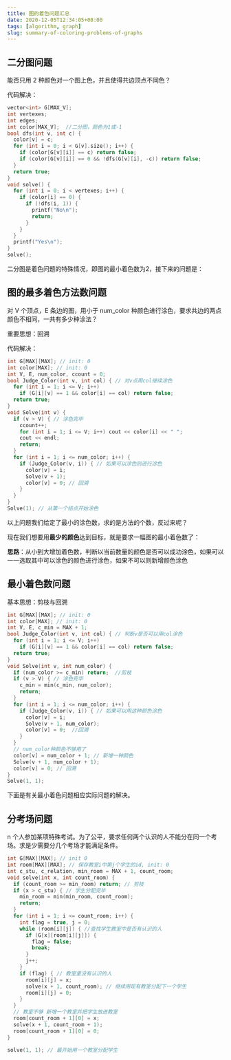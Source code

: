 ```yaml
---
title: 图的着色问题汇总
date: 2020-12-05T12:34:05+08:00
tags: [algorithm, graph]
slug: summary-of-coloring-problems-of-graphs
---
```


## 二分图问题

能否只用 2 种颜色对一个图上色，并且使得共边顶点不同色？

代码解决：

```c
vector<int> G[MAX_V];
int vertexes;
int edges;
int color[MAX_V];  //二分图，颜色为1或-1
bool dfs(int v, int c) {
  color[v] = c;
  for (int i = 0; i < G[v].size(); i++) {
    if (color[G[v][i]] == c) return false;
    if (color[G[v][i]] == 0 && !dfs(G[v][i], -c)) return false;
  }
  return true;
}
void solve() {
  for (int i = 0; i < vertexes; i++) {
    if (color[i] == 0) {
      if (!dfs(i, 1)) {
        printf("No\n");
        return;
      }
    }
  }
  printf("Yes\n");
}
solve();
```

二分图是着色问题的特殊情况，即图的最小着色数为2，接下来的问题是：

## 图的最多着色方法数问题

对 V 个顶点，E 条边的图，用小于 num_color 种颜色进行涂色，要求共边的两点颜色不相同，一共有多少种涂法？

重要思想：回溯

代码解决：

```c
int G[MAX][MAX]; // init: 0
int color[MAX]; // init: 0
int V, E, num_color, ccount = 0;
bool Judge_Color(int v, int col) { // 对v点用col继续涂色
  for (int i = 1; i <= V; i++)
    if (G[i][v] == 1 && color[i] == col) return false;
  return true;
}
void Solve(int v) {
  if (v > V) { // 涂色完毕
    ccount++;
    for (int i = 1; i <= V; i++) cout << color[i] << " ";
    cout << endl;
    return;
  }
  for (int i = 1; i <= num_color; i++) {
    if (Judge_Color(v, i)) { // 如果可以涂色则进行涂色
      color[v] = i;
      Solve(v + 1);
      color[v] = 0; // 回溯
    }
  }
}
Solve(1); // 从第一个结点开始涂色
```

以上问题我们给定了最小的涂色数，求的是方法的个数，反过来呢？

现在我们想要用**最少的颜色**达到目标，就是要求一幅图的最小着色数了：

**思路**：从小到大增加着色数，判断以当前数量的颜色是否可以成功涂色，如果可以一一选取其中可以涂色的颜色进行涂色，如果不可以则新增颜色涂色

## 最小着色数问题

基本思想：剪枝与回溯

```c
int G[MAX][MAX]; // init: 0
int color[MAX]; // init: 0
int V, E, c_min = MAX + 1;
bool Judge_Color(int v, int col) { // 判断v是否可以用col涂色
  for (int i = 1; i <= V; i++)
    if (G[i][v] == 1 && color[i] == col) return false;
  return true;
}
void Solve(int v, int num_color) {
  if (num_color >= c_min) return;  //剪枝
  if (v > V) { // 涂色完毕
    c_min = min(c_min, num_color);
    return;
  }
  for (int i = 1; i <= num_color; i++) {
    if (Judge_Color(v, i)) { // 如果可以用这种颜色涂色
      color[v] = i;
      Solve(v + 1, num_color);
      color[v] = 0;  //回溯
    }
  }
  // num_color种颜色不够用了
  color[v] = num_color + 1; // 新增一种颜色
  Solve(v + 1, num_color + 1);
  color[v] = 0; // 回溯
}
Solve(1, 1);
```

下面是有关最小着色问题相应实际问题的解决。

## 分考场问题

n 个人参加某项特殊考试。为了公平，要求任何两个认识的人不能分在同一个考场。求是少需要分几个考场才能满足条件。

```c
int G[MAX][MAX]; // init 0
int room[MAX][MAX]; // 保存教室i中第j个学生的id, init: 0
int c_stu, c_relation, min_room = MAX + 1, count_room;
void solve(int x, int count_room) {
  if (count_room >= min_room) return; // 剪枝
  if (x > c_stu) { // 学生分配完毕
    min_room = min(min_room, count_room);
    return;
  }
  for (int i = 1; i <= count_room; i++) {
    int flag = true, j = 0;
    while (room[i][j]) { //查找学生教室中是否有认识的人
      if (G[x][room[i][j]]) {
        flag = false;
        break;
      }
      j++;
    }
    if (flag) { // 教室里没有认识的人
      room[i][j] = x;
      solve(x + 1, count_room); // 继续用现有教室分配下一个学生
      room[i][j] = 0;
    }
  }
  // 教室不够 新增一个教室并把学生放进教室
  room[count_room + 1][0] = x;
  solve(x + 1, count_room + 1);
  room[count_room + 1][0] = 0;
}

solve(1, 1); // 最开始用一个教室分配学生
```
